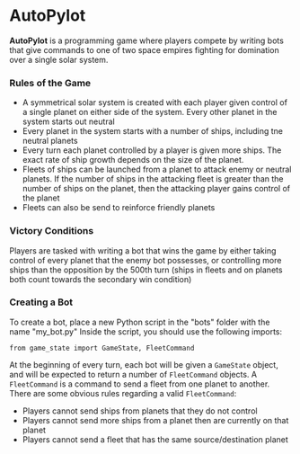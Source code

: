 AutoPylot
=========
**AutoPylot** is a programming game where players compete by writing
bots that give commands to one of two space empires fighting for domination over
a single solar system.

### Rules of the Game

 - A symmetrical solar system is created with each player given control
 of a single planet on either side of the system.
 Every other planet in the system starts out neutral
 - Every planet in the system starts with a number of ships, including
 tne neutral planets
 - Every turn each planet controlled by a player is given more ships.
 The exact rate of ship growth depends on the size of the planet.
 - Fleets of ships can be launched from a planet to attack enemy or
 neutral planets. If the number of ships in the attacking fleet is
 greater than the number of ships on the planet, then the attacking
 player gains control of the planet
 - Fleets can also be send to reinforce friendly planets

### Victory Conditions

Players are tasked with writing a bot that wins the game by
either taking control of every planet that the enemy bot possesses, or
controlling more ships than the opposition by the 500th turn
(ships in fleets and on planets both count towards the secondary win condition)

### Creating a Bot

To create a bot, place a new Python script in the "bots" folder with the name "my_bot.py"
Inside the script, you should use the following imports:
```
from game_state import GameState, FleetCommand
```

At the beginning of every turn, each bot will be given a `GameState`
object, and will be expected to return a number of `FleetCommand` objects.
A `FleetCommand` is a command to send a fleet from one planet to another.
There are some obvious rules regarding a valid `FleetCommand`:
 - Players cannot send ships from planets that they do not control
 - Players cannot send more ships from a planet then are currently on that planet
 - Players cannot send a fleet that has the same source/destination planet

